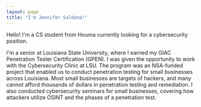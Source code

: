 ```yaml
---
layout: page
title: "I'm Jennifer Saldana!"
--- 
```

Hello! I'm a CS student from Houma currently looking for a cybersecurity position.

I'm a senior at Louisiana State University, where I earned my GIAC Penetration Tester Certification (GPEN). I was given the opportunity to work with the Cybersecurity Clinic at LSU. The program was an NSA-funded project that enabled us to conduct penetration testing for small businesses across Louisiana. Most small businesses are targets of hackers, and many cannot afford thousands of dollars in penetration testing and remediation. I also conducted cybersecurity seminars for small businesses, covering how attackers utilize OSINT and the phases of a penetration test. 
